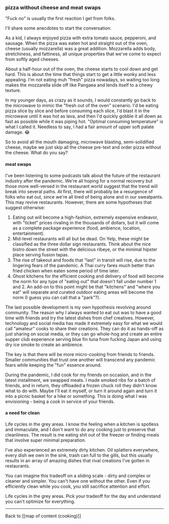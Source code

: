 ### pizza without cheese and meat swaps

"Fuck no" is usually the first reaction I get from folks.

I'll share some anecdotes to start the conversation.

As a kid, I always enjoyed pizza with extra tomato sauce, pepperoni, and sausage. When the pizza was eaten hot and straight out of the oven, cheese (usually mozzarella) was a great addition. Mozzarella adds body, stretchiness, and fattiness, all unique properties that we've come to expect from softly aged cheeses. 

About a half-hour out of the oven, the cheese starts to cool down and get hard. This is about the time that things start to get a little wonky and less appealing. I'm not eating muh "fresh" pizza nowadays, so waiting too long makes the mozzarella slide off like Pangaea and lends itself to a chewy texture.

In my younger days, as crazy as it sounds, I would constantly go back to the microwave to mimic the "fresh out of the oven" scenario. I'd be eating pizza slice by slice and before consuming each slice, I'd blast it in the microwave until it was hot as lava, and then I'd quickly gobble it all down as fast as possible while it was piping hot. "Optimal consuming temperature" is what I called it. Needless to say, I had a fair amount of upper soft palate damage. 😂  

So to avoid all the mouth damaging, microwave blasting, semi-solidified cheese, maybe we just skip all the cheese pre-text and order pizza without the cheese. What do you say?

#### meat swaps

I've been listening to some podcasts talk about the future of the restaurant industry after the pandemic. We're all hoping for a normal recovery but those more well-versed in the restaurant world suggest that the trend will break into several paths. At first, there will probably be a resurgence of folks who eat out, since we're all tired of being alone and in our sweatpants. This may revive restaurants. However, there are some hypotheses that suggest otherwise:

1. Eating out will become a high-fashion, extremely expensive endeavor, with "ticket" prices rivaling in the thousands of dollars, but it will come as a complete package experience (food, ambience, location, entertainment).
2. Mid-level restaurants will all but be dead. On Yelp, these might be classified as the three dollar sign restaurants. Think about the nice bistro down the street with the delicious ribeye, or the minimal hipster place serving fusion tapas.
3. The rise of takeout and foods that "last" in transit will rise, due to the lingering fears of the pandemic. A Thai curry fares much better than fried chicken when eaten some period of time later. 
4. Ghost kitchens for the efficient cooking and delivery of food will become the norm for any type of "eating out" that doesn't fall under number 1 and 2. An add-on to this point might be that "kitchens" and "where you eat" will separate and curated outdoor eating areas will become the norm (I guess you can call that a "park"?).

The last possible development is my own hypothesis revolving around community. The reason why I always wanted to eat out was to have a good time with friends and try the latest dishes from chef creatives. However, technology and social media has made it extremely easy for what we would call "amateur" cooks to share their creations. They can do it as hands-off as just sharing on social media, or they can go whole-hog and create an entire supper club experience serving blue fin tuna from fucking Japan and using dry ice smoke to create an ambience. 

The key is that there will be more micro-cooking from friends to friends. Smaller communities that trust one another will transcend any pandemic fears while keeping the "fun" essence around.

During the pandemic, I did cook for my friends on occasion, and in the latest installment, we swapped meats. I made smoked ribs for a batch of friends, and in return, they offloaded a frozen chuck roll they didn't know what to do with. Maybe I'll eat it myself, or turn it around again and turn it into a picnic basket for a hike or something. This is doing what I was envisioning - being a cook in service of your friends.

#### a need for clean

Life cycles in the grey areas. I know the feeling when a kitchen is spotless and immaculate, and I don't want to do any cooking just to preserve that cleanliness. The result is me eating shit out of the freezer or finding meals that involve super minimal preparation.   

I've also experienced an extremely dirty kitchen. Oil splatters everywhere, every dish we own in the sink, trash can full to the gills, but this usually results in an array of amazing dishes that rival creations I've gotten in restaurants.   

You can imagine this tradeoff on a sliding scale - dirty and complex or cleaner and simpler. You can't have one without the other. Even if you efficiently clean while you cook, you still sacrifice attention and effort.  

Life cycles in the grey areas. Pick your tradeoff for the day and understand you can't optimize for everything.

---

Back to [[map of content (cooking)]]